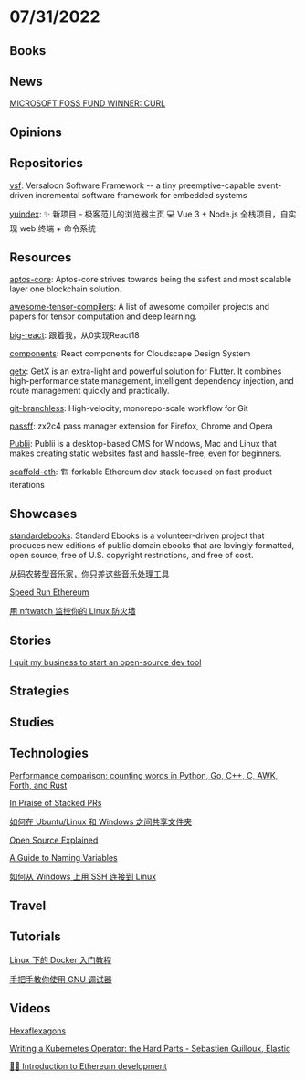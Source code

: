 # 07/31/2022

## Books

## News
[MICROSOFT FOSS FUND WINNER: CURL](https://daniel.haxx.se/blog/2022/07/22/microsoft-foss-fund-winner-curl/)

## Opinions

## Repositories
[vsf](https://github.com/vsfteam/vsf): Versaloon Software Framework -- a tiny preemptive-capable event-driven incremental software framework for embedded systems

[yuindex](https://github.com/liyupi/yuindex): ✨ 新项目 - 极客范儿的浏览器主页 💻 Vue 3 + Node.js 全栈项目，自实现 web 终端 + 命令系统

## Resources
[aptos-core](https://github.com/aptos-labs/aptos-core): Aptos-core strives towards being the safest and most scalable layer one blockchain solution. 

[awesome-tensor-compilers](https://github.com/merrymercy/awesome-tensor-compilers): A list of awesome compiler projects and papers for tensor computation and deep learning.

[big-react](https://github.com/BetaSu/big-react): 跟着我，从0实现React18

[components](https://github.com/cloudscape-design/components): React components for Cloudscape Design System

[getx](https://github.com/jonataslaw/getx): GetX is an extra-light and powerful solution for Flutter. It combines high-performance state management, intelligent dependency injection, and route management quickly and practically.

[git-branchless](https://github.com/arxanas/git-branchless): High-velocity, monorepo-scale workflow for Git

[passff](https://github.com/passff/passff): zx2c4 pass manager extension for Firefox, Chrome and Opera

[Publii](https://github.com/GetPublii/Publii): Publii is a desktop-based CMS for Windows, Mac and Linux that makes creating static websites fast and hassle-free, even for beginners.

[scaffold-eth](https://github.com/scaffold-eth/scaffold-eth): 🏗 forkable Ethereum dev stack focused on fast product iterations

## Showcases
[standardebooks](https://standardebooks.org/): Standard Ebooks is a volunteer-driven project that produces new editions of public domain ebooks that are lovingly formatted, open source, free of U.S. copyright restrictions, and free of cost.

[从码农转型音乐家，你只差这些音乐处理工具](https://www.oschina.net/project/awesome?columnId=18)

[Speed Run Ethereum](https://speedrunethereum.com/)

[用 nftwatch 监控你的 Linux 防火墙](https://linux.cn/article-14858-1.html)

## Stories
[I quit my business to start an open-source dev tool](https://rogovoy.me/blog/i-quit-my-business-to-start-dev-tool)

## Strategies

## Studies

## Technologies
[Performance comparison: counting words in Python, Go, C++, C, AWK, Forth, and Rust](https://benhoyt.com/writings/count-words/)

[In Praise of Stacked PRs](https://benjamincongdon.me/blog/2022/07/17/In-Praise-of-Stacked-PRs/)

[如何在 Ubuntu/Linux 和 Windows 之间共享文件夹](https://linux.cn/article-14850-1.html)

[Open Source Explained](https://blog.erlend.sh/open-source-explained)

[A Guide to Naming Variables](https://a-nickels-worth.blogspot.com/2016/04/a-guide-to-naming-variables.html)

[如何从 Windows 上用 SSH 连接到 Linux](https://linux.cn/article-14855-1.html)

## Travel

## Tutorials
[Linux 下的 Docker 入门教程](https://linux.cn/article-14849-1.html)

[手把手教你使用 GNU 调试器](https://linux.cn/article-14853-1.html)

## Videos
[Hexaflexagons](https://www.youtube.com/watch?v=VIVIegSt81k&list=PLaNzoFtkQ7rbt5ac9qdi76iNKuqZWQkB3)

[Writing a Kubernetes Operator: the Hard Parts - Sebastien Guilloux, Elastic](https://www.youtube.com/watch?v=wMqzAOp15wo)

[👨‍🏫 Introduction to Ethereum development](https://www.youtube.com/watch?v=MlJPjJQZtC8)
